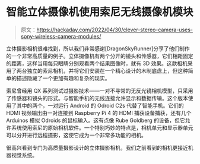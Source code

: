 # 智能立体摄像机使用索尼无线摄像机模块

> 原文：<https://hackaday.com/2022/04/30/clever-stereo-camera-uses-sony-wireless-camera-modules/>

立体摄影相机很难找到，所以我们非常感谢[DragonSkyRunner]分享了他们制作的一个非常高质量的例子。立体摄像机有两个分开的镜头和传感器，它们相距固定的距离，这样当用每只眼睛分别观看两个结果图像时，就有 3D 效果。这款相机采用了两台独立的索尼相机，并将它们安装在一个精心设计的木制底盘上，但这种简单的描述隐藏了一个更加有趣和复杂的现实。

索尼曾经用 QX 系列测试过摄影技术——一对不寻常的无反光镜相机模型，只采用了传感器和镜头的形式。与智能手机的无线连接允许显示和数据传输。这个版本使用了其中的两个，一对运行 Android 的 Odroid C2s 代替了智能手机。它们的 HDMI 视频输出由一对连接到 Raspberry Pi 4 的 HDMI 捕获设备捕获，还有几个 Arduinos 模拟 Odroids 的鼠标输入。这有点像 Rube Goldberg 的设备，但它允许系统使用索尼的原始相机软件。一个特别巧妙的特点是，相机单元和显示器单元可以分开进行远程摄影，这使它成为一个非常多功能的相机。

很高兴看到专门为高质量摄影设计的立体摄影相机，我们之前看到的相机更接近机器视觉系统。